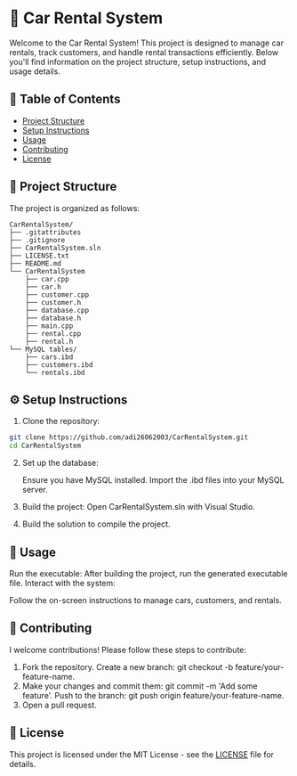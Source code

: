 # 🚗 Car Rental System

Welcome to the Car Rental System! This project is designed to manage car rentals, track customers, and handle rental transactions efficiently. Below you'll find information on the project structure, setup instructions, and usage details.

## 📑 Table of Contents
- [Project Structure](#project-structure)
- [Setup Instructions](#setup-instructions)
- [Usage](#usage)
- [Contributing](#contributing)
- [License](#license)

## 📂 Project Structure

The project is organized as follows:

```plaintext
CarRentalSystem/
├── .gitattributes
├── .gitignore
├── CarRentalSystem.sln
├── LICENSE.txt
├── README.md
└── CarRentalSystem
    ├── car.cpp
    ├── car.h
    ├── customer.cpp
    ├── customer.h
    ├── database.cpp
    ├── database.h
    ├── main.cpp
    ├── rental.cpp
    ├── rental.h
└── MySQL tables/
    ├── cars.ibd
    ├── customers.ibd
    └── rentals.ibd
```
## ⚙️ Setup Instructions
1. Clone the repository:

```sh
git clone https://github.com/adi26062003/CarRentalSystem.git
cd CarRentalSystem
```
2. Set up the database:

   Ensure you have MySQL installed.
   Import the .ibd files into your MySQL server.

3. Build the project:
   Open CarRentalSystem.sln with Visual Studio.

4. Build the solution to compile the project.

## 🚀 Usage
Run the executable:
After building the project, run the generated executable file.
Interact with the system:

Follow the on-screen instructions to manage cars, customers, and rentals.

## 🤝 Contributing
I welcome contributions! Please follow these steps to contribute:

1. Fork the repository.
Create a new branch: git checkout -b feature/your-feature-name.
2. Make your changes and commit them: git commit -m 'Add some feature'.
Push to the branch: git push origin feature/your-feature-name.
3. Open a pull request.

## 📄 License
This project is licensed under the MIT License - see the [LICENSE](LICENSE.txt) file for details.
